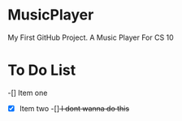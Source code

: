 # MusicPlayer
My First GitHub Project. A Music Player For CS 10

# To Do List
-[] Item one
-[x] Item two
-[]<del> I dont wanna do this</del>
